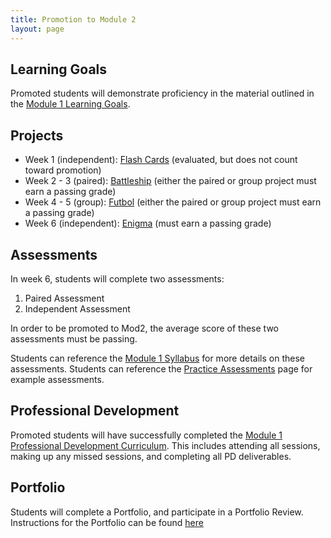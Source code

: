 ```yaml
---
title: Promotion to Module 2
layout: page
---
```


## Learning Goals

Promoted students will demonstrate proficiency in the material outlined in the [Module 1 Learning Goals](./learning_goals).

## Projects

* Week 1 (independent): [Flash Cards](./projects/flashcards) (evaluated, but does not count toward promotion)
* Week 2 - 3 (paired): [Battleship](./projects/battleship) (either the paired or group project must earn a passing grade)
* Week 4 - 5 (group): [Futbol](./projects/futbol) (either the paired or group project must earn a passing grade)
* Week 6 (independent): [Enigma](./projects/enigma) (must earn a passing grade)

## Assessments

In week 6, students will complete two assessments:

1. Paired Assessment
1. Independent Assessment

In order to be promoted to Mod2, the average score of these two assessments must be passing.

Students can reference the [Module 1 Syllabus](./syllabus) for more details on these assessments. Students can reference the [Practice Assessments](./practice_assessments) page for example assessments.

## Professional Development

Promoted students will have successfully completed the [Module 1 Professional Development Curriculum](https://careerdev.turing.edu/module_one/). This includes attending all sessions, making up any missed sessions, and completing all PD deliverables.

## Portfolio

Students will complete a Portfolio, and participate in a Portfolio Review. Instructions for the Portfolio can be found [here](./portfolios)
